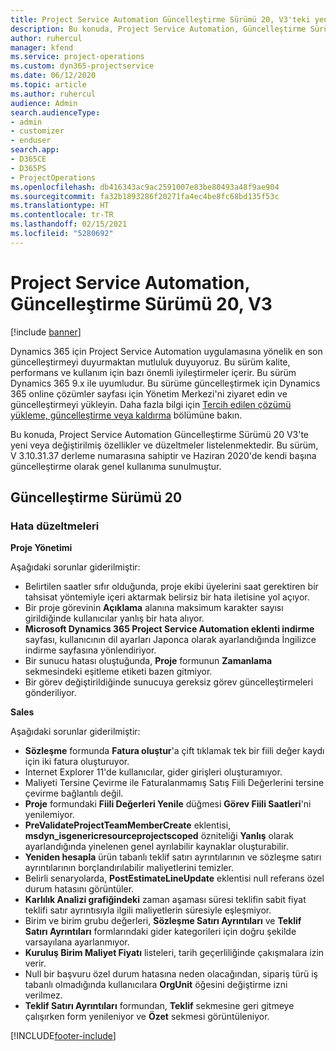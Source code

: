 ```yaml
---
title: Project Service Automation Güncelleştirme Sürümü 20, V3'teki yenilikler veya değişiklikler
description: Bu konuda, Project Service Automation, Güncelleştirme Sürümü 20, V3'teki özellikler ve düzeltmeler listelenir
author: ruhercul
manager: kfend
ms.service: project-operations
ms.custom: dyn365-projectservice
ms.date: 06/12/2020
ms.topic: article
ms.author: ruhercul
audience: Admin
search.audienceType:
- admin
- customizer
- enduser
search.app:
- D365CE
- D365PS
- ProjectOperations
ms.openlocfilehash: db416343ac9ac2591007e83be80493a48f9ae904
ms.sourcegitcommit: fa32b1893286f20271fa4ec4be8fc68bd135f53c
ms.translationtype: HT
ms.contentlocale: tr-TR
ms.lasthandoff: 02/15/2021
ms.locfileid: "5280692"
---
```

# <a name="project-service-automation-update-release-20-v3"></a>Project Service Automation, Güncelleştirme Sürümü 20, V3

[!include [banner](../includes/psa-now-project-operations.md)]

Dynamics 365 için Project Service Automation uygulamasına yönelik en son güncelleştirmeyi duyurmaktan mutluluk duyuyoruz. Bu sürüm kalite, performans ve kullanım için bazı önemli iyileştirmeler içerir. Bu sürüm Dynamics 365 9.x ile uyumludur. Bu sürüme güncelleştirmek için Dynamics 365 online çözümler sayfası için Yönetim Merkezi'ni ziyaret edin ve güncelleştirmeyi yükleyin. Daha fazla bilgi için [Tercih edilen çözümü yükleme, güncelleştirme veya kaldırma](https://docs.microsoft.com/power-platform/admin/install-remove-preferred-solution) bölümüne bakın.

Bu konuda, Project Service Automation Güncelleştirme Sürümü 20 V3'te yeni veya değiştirilmiş özellikler ve düzeltmeler listelenmektedir. Bu sürüm, V 3.10.31.37 derleme numarasına sahiptir ve Haziran 2020'de kendi başına güncelleştirme olarak genel kullanıma sunulmuştur.

## <a name="update-release-20"></a>Güncelleştirme Sürümü 20

### <a name="bug-fixes"></a>Hata düzeltmeleri

**Proje Yönetimi**

Aşağıdaki sorunlar giderilmiştir:

- Belirtilen saatler sıfır olduğunda, proje ekibi üyelerini saat gerektiren bir tahsisat yöntemiyle içeri aktarmak belirsiz bir hata iletisine yol açıyor.
- Bir proje görevinin **Açıklama** alanına maksimum karakter sayısı girildiğinde kullanıcılar yanlış bir hata alıyor.
- **Microsoft Dynamics 365 Project Service Automation eklenti indirme** sayfası, kullanıcının dil ayarları Japonca olarak ayarlandığında İngilizce indirme sayfasına yönlendiriyor.
- Bir sunucu hatası oluştuğunda, **Proje** formunun **Zamanlama** sekmesindeki eşitleme etiketi bazen gitmiyor.
- Bir görev değiştirildiğinde sunucuya gereksiz görev güncelleştirmeleri gönderiliyor.

**Sales**

Aşağıdaki sorunlar giderilmiştir:

- **Sözleşme** formunda **Fatura oluştur**'a çift tıklamak tek bir fiili değer kaydı için iki fatura oluşturuyor.
- Internet Explorer 11'de kullanıcılar, gider girişleri oluşturamıyor.
- Maliyeti Tersine Çevirme ile Faturalanmamış Satış Fiili Değerlerini tersine çevirme bağlantılı değil.
- **Proje** formundaki **Fiili Değerleri Yenile** düğmesi **Görev Fiili Saatleri**'ni yenilemiyor.
- **PreValidateProjectTeamMemberCreate** eklentisi, **msdyn_isgenericresourceprojectscoped** özniteliği **Yanlış** olarak ayarlandığında yinelenen genel ayrılabilir kaynaklar oluşturabilir.
- **Yeniden hesapla** ürün tabanlı teklif satırı ayrıntılarının ve sözleşme satırı ayrıntılarının borçlandırılabilir maliyetlerini temizler.
- Belirli senaryolarda, **PostEstimateLineUpdate** eklentisi null referans özel durum hatasını görüntüler.
- **Karlılık Analizi grafiğindeki** zaman aşaması süresi teklifin sabit fiyat teklifi satır ayrıntısıyla ilgili maliyetlerin süresiyle eşleşmiyor.
- Birim ve birim grubu değerleri, **Sözleşme Satırı Ayrıntıları** ve **Teklif Satırı Ayrıntıları**  formlarındaki gider kategorileri için doğru şekilde varsayılana ayarlanmıyor.
- **Kuruluş Birim Maliyet Fiyatı** listeleri, tarih geçerliliğinde çakışmalara izin verir.
- Null bir başvuru özel durum hatasına neden olacağından, sipariş türü iş tabanlı olmadığında kullanıcılara **OrgUnit** öğesini değiştirme izni verilmez.
- **Teklif Satırı Ayrıntıları** formundan, **Teklif** sekmesine geri gitmeye çalışırken form yenileniyor ve **Özet** sekmesi görüntüleniyor.


[!INCLUDE[footer-include](../includes/footer-banner.md)]